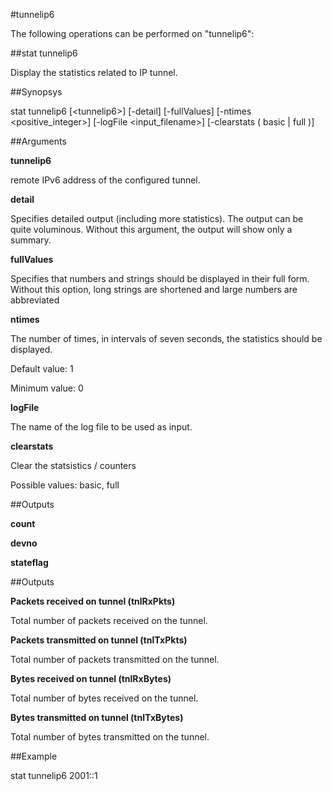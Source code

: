 #tunnelip6

The following operations can be performed on "tunnelip6":


##stat tunnelip6

Display the statistics related to IP tunnel.


##Synopsys

stat tunnelip6 [&lt;tunnelip6>] [-detail] [-fullValues] [-ntimes &lt;positive_integer>] [-logFile &lt;input_filename>] [-clearstats ( basic | full )]


##Arguments

<b>tunnelip6</b>
remote IPv6 address of the configured tunnel.

<b>detail</b>
Specifies detailed output (including more statistics). The output can be quite voluminous. Without this argument, the output will show only a summary.

<b>fullValues</b>
Specifies that numbers and strings should be displayed in their full form. Without this option, long strings are shortened and large numbers are abbreviated

<b>ntimes</b>
The number of times, in intervals of seven seconds, the statistics should be displayed.
Default value: 1
Minimum value: 0

<b>logFile</b>
The name of the log file to be used as input.

<b>clearstats</b>
Clear the statsistics / counters
Possible values: basic, full



##Outputs

<b>count</b>

<b>devno</b>

<b>stateflag</b>



##Outputs

<b>Packets received on tunnel (tnlRxPkts)</b>
Total number of packets received on the tunnel.

<b>Packets transmitted on tunnel (tnlTxPkts)</b>
Total number of packets transmitted on the tunnel.

<b>Bytes received on tunnel (tnlRxBytes)</b>
Total number of bytes received on the tunnel.

<b>Bytes transmitted on tunnel (tnlTxBytes)</b>
Total number of bytes transmitted on the tunnel.



##Example

stat tunnelip6 2001::1

